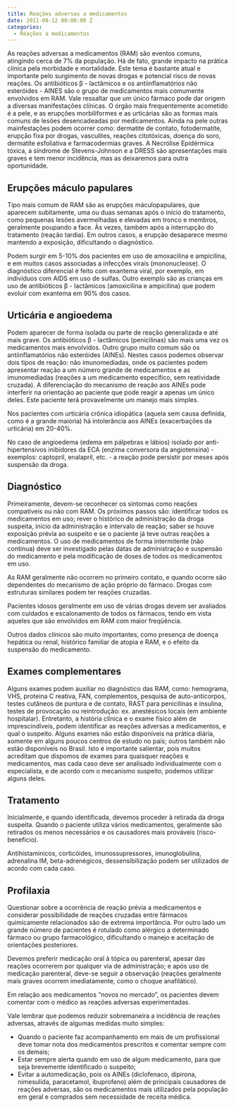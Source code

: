 ```yaml
---
title: Reações adversas a medicamentos
date: 2011-08-12 00:00:00 Z
categories:
  - Reações a medicamentos
---
```


As reações adversas a medicamentos (RAM) são eventos comuns, atingindo cerca de 7% da população. Há de fato, grande impacto na prática clínica pela morbidade e mortalidade. Este tema é bastante atual e importante pelo surgimento de novas drogas e potencial risco de novas reações. Os antibióticos <span lang="EL">β</span> - lactâmicos e os antiinflamatórios não esteróides - AINES são o grupo de medicamentos mais comumente envolvidos em RAM. Vale ressaltar que um único fármaco pode dar origem a diversas manifestações clínicas. O órgão mais frequentemente acometido é a pele, e as erupções morbiliformes e as urticárias são as formas mais comuns de lesões desencadeadas por medicamentos. Ainda na pele outras mainfestações podem ocorrer como: dermatite de contato, fotodermatite, erupção fixa por drogas, vasculites, reações citotóxicas, doença do soro, dermatite esfoliativa e farmacodermias graves. A Necrólise Epidérmica tóxica, a síndrome de Stevens-Johnson e a DRESS são apresentações mais graves e tem menor incidência, mas as deixaremos para outra oportunidade.

## Erupções máculo papulares

Tipo mais comum de RAM são as erupções máculopapulares, que aparecem subitamente, uma ou duas semanas após o início do tratamento, como pequenas lesões avermelhadas e elevadas em tronco e membros, geralmente poupando a face. Às vezes, também após a interrupção do tratamento (reação tardia). Em outros casos, a erupção desaparece mesmo mantendo a exposição, dificultando o diagnóstico.

Podem surgir em 5-10% dos pacientes em uso de amoxacilina e ampicilina, e em muitos casos associadas a infecções virais (mononucleose). O diagnóstico diferencial é feito com exantema viral, por exemplo, em indivíduos com AIDS em uso de sulfas. Outro exemplo são as crianças em uso de antibióticos <span lang="EL">β</span> - lactâmicos (amoxicilina e ampicilina) que podem evoluir com exantema em 90% dos casos.

## Urticária e angioedema

Podem aparecer de forma isolada ou parte de reação generalizada e até mais grave. Os antibióticos <span lang="EL">β</span> - lactâmicos (penicilinas) são mais uma vez os medicamentos mais envolvidos. Outro grupo muito comum são os antiinflamatórios não esteróides (AINEs). Nestes casos podemos observar dois tipos de reação: não imunomediadas, onde os pacientes podem apresentar reação a um número grande de medicamentos e as imunomediadas (reações a um medicamento específico, sem reatividade cruzada). A diferenciação do mecanismo de reação aos AINEs pode interferir na orientação ao paciente que pode reagir a apenas um único deles. Este paciente terá provavelmente um manejo mais simples.

Nos pacientes com urticária crônica idiopática (aquela sem causa definida, como é a grande maioria) há intolerância aos AINEs (exacerbações da urticária) em 20-40%.

No caso de angioedema (edema em pálpebras e lábios) isolado por anti-hipertensivos inibidores da ECA (enzima conversora da angiotensina) - exemplos: captopril, enalapril, etc. - a reação pode persistir por meses após suspensão da droga.

## Diagnóstico

Primeiramente, devem-se reconhecer os sintomas como reações compatíveis ou não com RAM. Os próximos passos são: identificar todos os medicamentos em uso; rever o histórico de administração da droga suspeita, início da administração e intervalo de reação; saber se houve exposição prévia ao suspeito e se o paciente já teve outras reações a medicamentos. O uso de medicamentos de forma intermitente (não continua) deve ser investigado pelas datas de administração e suspensão do medicamento e pela modificação de doses de todos os medicamentos em uso.

As RAM geralmente não ocorrem no primeiro contato, e quando ocorre são dependentes do mecanismo de ação próprio do fármaco. Drogas com estruturas similares podem ter reações cruzadas.

Pacientes idosos geralmente em uso de várias drogas devem ser avaliados com cuidados e escalonamento de todos os fármacos, tendo em vista aqueles que são envolvidos em RAM com maior freqüência.

Outros dados clínicos são muito importantes, como presença de doença hepática ou renal, histórico familiar de atopia e RAM, e o efeito da suspensão do medicamento.

## Exames complementares

Alguns exames podem auxiliar no diagnóstico das RAM, como: hemograma, VHS, proteina C reativa, FAN, complementos, pesquisa de auto-anticorpos, testes cutâneos de puntura e de contato, RAST para penicilinas e insulina, testes de provocação ou reintrodução: ex. anestésicos locais (em ambiente hospitalar). Entretanto, a história clínica e o exame físico além de imprescindíveis, podem identificar as reações adversas a medicamentos, e qual o suspeito. Alguns exames não estão disponíveis na prática diária, somente em alguns poucos centros de estudo no país; outros também não estão disponíveis no Brasil. Isto é importante salientar, pois muitos acreditam que dispomos de exames para quaisquer reações e medicamentos, mas cada caso deve ser analisado individualmente com o especialista, e de acordo com o mecanismo suspeito, podemos utilizar alguns deles.

## Tratamento

Inicialmente, e quando identificada, devemos proceder à retirada da droga suspeita. Quando o paciente utiliza vários medicamentos, geralmente são retirados os menos necessários e os causadores mais prováveis (risco-benefício).

Antihistaminicos, corticóides, imunossupressores, imunoglobulina, adrenalina IM, beta-adrenégicos, dessensibilização podem ser utilizados de acordo com cada caso.

## Profilaxia

Questionar sobre a ocorrência de reação prévia a medicamentos e considerar possibilidade de reações cruzadas entre fármacos quimicamente relacionados são de extrema importância. Por outro lado um grande número de pacientes é rotulado como alérgico a determinado fármaco ou grupo farmacológico, dificultando o manejo e aceitação de orientações posteriores.

Devemos preferir medicação oral à tópica ou parenteral, apesar das reações ocorrerem por qualquer via de administração; e após uso de medicação parenteral, deve-se seguir a observação (reações geralmente mais graves ocorrem imediatamente, como o choque anafilático).

Em relação aos medicamentos “novos no mercado”, os pacientes devem comentar com o médico as reações adversas experimentadas.

Vale lembrar que podemos reduzir sobremaneira a incidência de reações adversas, através de algumas medidas muito simples:

- Quando o paciente faz acompanhamento em mais de um profissional deve tomar nota dos medicamentos prescritos e comentar sempre com os demais;
- Estar sempre alerta quando em uso de algum medicamento, para que seja brevemente identificado o suspeito;
- Evitar a automedicação, pois os AINEs (diclofenaco, dipirona, nimesulida, paracetamol, ibuprofeno) além de principais causadores de reações adversas, são os medicamentos mais utilizados pela população em geral e comprados sem necessidade de receita médica.
